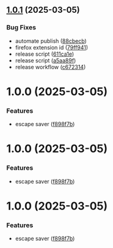 ## [1.0.1](https://github.com/simochee/Escape-Saver-for-Sheets/compare/v1.0.0...v1.0.1) (2025-03-05)


### Bug Fixes

* automate publish ([88cbecb](https://github.com/simochee/Escape-Saver-for-Sheets/commit/88cbecbc34f432679e53b57143caa8c8248f51cb))
* firefox extension id ([79ff941](https://github.com/simochee/Escape-Saver-for-Sheets/commit/79ff9411235ba3c9c985592644618e062de4a3e4))
* release script ([611ca1e](https://github.com/simochee/Escape-Saver-for-Sheets/commit/611ca1eb7594d17806cc1f45cad82f595d1e81d5))
* release script ([a5aa89f](https://github.com/simochee/Escape-Saver-for-Sheets/commit/a5aa89fc39b8fc63b6d30b0fa6140ff418246da7))
* release workflow ([c672314](https://github.com/simochee/Escape-Saver-for-Sheets/commit/c672314847e160780f966f1aebc8685b4b4197f4))

# 1.0.0 (2025-03-05)


### Features

* escape saver ([f898f7b](https://github.com/simochee/Escape-Saver-for-Sheets/commit/f898f7be450006065825a905abfda4cde1f0ccb9))

# 1.0.0 (2025-03-05)


### Features

* escape saver ([f898f7b](https://github.com/simochee/Escape-Saver-for-Sheets/commit/f898f7be450006065825a905abfda4cde1f0ccb9))

# 1.0.0 (2025-03-05)


### Features

* escape saver ([f898f7b](https://github.com/simochee/Escape-Saver-for-Sheets/commit/f898f7be450006065825a905abfda4cde1f0ccb9))
